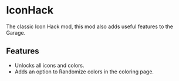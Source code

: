 # IconHack

The classic Icon Hack mod, this mod also adds useful features to the Garage.


## Features
- Unlocks all icons and colors.
- Adds an option to Randomize colors in the coloring page.